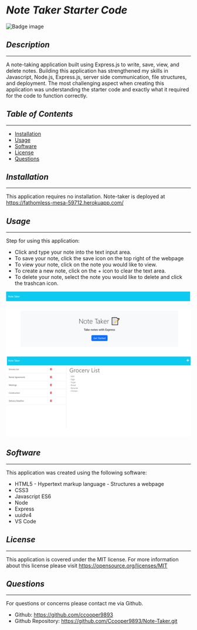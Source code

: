 # *Note Taker Starter Code*
![Badge image](https://img.shields.io/badge/license-MIT-green})

## *Description*
___
A note-taking application built using Express.js to write, save, view, and delete notes. Building this application has strengthened my skills in Javascript, Node.js, Express.js, server side communication, file structures, and deployment. The most challenging aspect when creating this application was understanding the starter code and exactly what it required for the code to function correctly. 

## *Table of Contents*
 ___
  - [Installation](#installation)
  - [Usage](#usage)
  - [Software](#software)
  - [License](#license)
  - [Questions](#questions)

## *Installation*
___
This application requires no installation. Note-taker is deployed at https://fathomless-mesa-59712.herokuapp.com/

## *Usage*
___
Step for using this application:
- Click and type your note into the text input area.
- To save your note, click the save icon on the top right of the webpage
- To view your note, click on the note you would like to view.
- To create a new note, click on the + icon to clear the text area.
- To delete your note, select the note you would like to delete and click the trashcan icon.

![alt text](./public/assets/images/NoteTakerScrshot.png "Screenshot of note taker application")


## *Software*
___
This application was created using the following software:
- HTML5 - Hypertext markup language - Structures a webpage
- CSS3
- Javascript ES6
- Node
- Express
- uuidv4
- VS Code

## *License*
___
This application is covered under the MIT license.
For more information about this license please visit https://opensource.org/licenses/MIT

## *Questions*
___
For questions or concerns please contact me via Github.
  - Github: https://github.com/ccooper9893
  - Github Repository: https://github.com/Ccooper9893/Note-Taker.git


